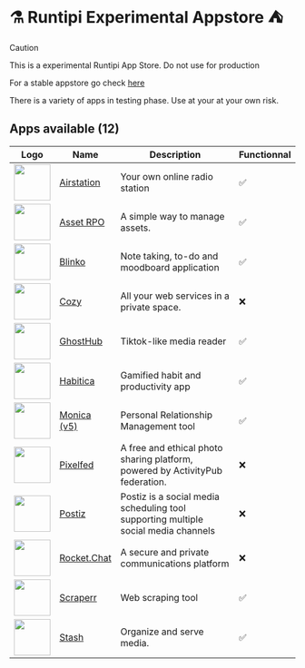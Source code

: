 # ⚗ Runtipi Experimental Appstore ⛺️

> [!CAUTION]  
> This is a experimental Runtipi App Store.
> Do not use for production

For a stable appstore go check [here](https://github.com/Lancelot-Enguerrand/Runtipi-Appstore)

There is a variety of apps in testing phase.
Use at your at your own risk.

## Apps available (12)

| Logo                                                      | Name                                                     | Description                                                                        | Functionnal |
| --------------------------------------------------------- | -------------------------------------------------------- | ---------------------------------------------------------------------------------- | ----------- |
| <img src="apps/airstation/metadata/logo.jpg" height="64"> | [Airstation](https://github.com/cheatsnake/airstation)   | Your own online radio station                                                      | ✅          |
| <img src="apps/asset-rpo/metadata/logo.jpg" height="64">  | [Asset RPO](https://github.com/Red-Panda-One/asset)      | A simple way to manage assets.                                                     | ✅          |
| <img src="apps/blinko/metadata/logo.jpg" height="64">     | [Blinko](https://github.com/blinko-space/blinko)         | Note taking, to-do and moodboard application                                       | ✅          |
| <img src="apps/cozy/metadata/logo.jpg" height="64">       | [Cozy](https://github.com/cozy/cozy-stack)               | All your web services in a private space.                                          | ❌          |
| <img src="apps/ghosthub/metadata/logo.jpg" height="64">   | [GhostHub](https://github.com/BleedingXiko/GhostHub)     | Tiktok-like media reader                                                           | ✅          |
| <img src="apps/habitica/metadata/logo.jpg" height="64">   | [Habitica](https://github.com/awinterstein/habitica)     | Gamified habit and productivity app                                                | ✅          |
| <img src="apps/monica-5/metadata/logo.jpg" height="64">   | [Monica (v5)](https://github.com/monicahq/monica)        | Personal Relationship Management tool                                              | ✅          |
| <img src="apps/pixelfed/metadata/logo.jpg" height="64">   | [Pixelfed](https://github.com/pixelfed/pixelfeda)        | A free and ethical photo sharing platform, powered by ActivityPub federation.      | ❌          |
| <img src="apps/postiz/metadata/logo.jpg" height="64">     | [Postiz](https://github.com/gitroomhq/postiz-app/)       | Postiz is a social media scheduling tool supporting multiple social media channels | ❌          |
| <img src="apps/rocketchat/metadata/logo.jpg" height="64"> | [Rocket.Chat](https://github.com/RocketChat/Rocket.Chat) | A secure and private communications platform                                       | ❌          |
| <img src="apps/scraperr/metadata/logo.jpg" height="64">   | [Scraperr](https://github.com/jaypyles/Scraperr)         | Web scraping tool                                                                  | ✅          |
| <img src="apps/stash/metadata/logo.jpg" height="64">      | [Stash](https://github.com/stashapp/stash)               | Organize and serve media.                                                          | ✅          |
